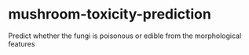 # mushroom-toxicity-prediction
Predict whether the fungi is poisonous or edible from the morphological features

